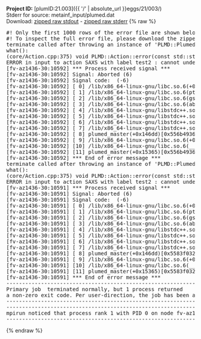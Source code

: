 **Project ID:** [plumID:21.003]({{ '/' | absolute_url }}eggs/21/003/)  
Stderr for source:  metainf_input/plumed.dat   
Download: [zipped raw stdout](plumed.dat.plumed_master.stdout.txt.zip) - [zipped raw stderr](plumed.dat.plumed_master.stderr.txt.zip) 
{% raw %}
<pre>
#! Only the first 1000 rows of the error file are shown below
#! To inspect the full error file, please download the zipped raw stderr file above
terminate called after throwing an instance of 'PLMD::Plumed::ExceptionError'
what():
(core/Action.cpp:375) void PLMD::Action::error(const std::string&) const
ERROR in input to action SAXS with label test2 : cannot understand the following words from the input line : SCALEINT=1680
[fv-az1436-30:10592] *** Process received signal ***
[fv-az1436-30:10592] Signal: Aborted (6)
[fv-az1436-30:10592] Signal code:  (-6)
[fv-az1436-30:10592] [ 0] /lib/x86_64-linux-gnu/libc.so.6(+0x45330)[0x7fc3cc645330]
[fv-az1436-30:10592] [ 1] /lib/x86_64-linux-gnu/libc.so.6(pthread_kill+0x11c)[0x7fc3cc69eb2c]
[fv-az1436-30:10592] [ 2] /lib/x86_64-linux-gnu/libc.so.6(gsignal+0x1e)[0x7fc3cc64527e]
[fv-az1436-30:10592] [ 3] /lib/x86_64-linux-gnu/libc.so.6(abort+0xdf)[0x7fc3cc6288ff]
[fv-az1436-30:10592] [ 4] /lib/x86_64-linux-gnu/libstdc++.so.6(+0xa5ff5)[0x7fc3ccaa5ff5]
[fv-az1436-30:10592] [ 5] /lib/x86_64-linux-gnu/libstdc++.so.6(+0xbb0da)[0x7fc3ccabb0da]
[fv-az1436-30:10592] [ 6] /lib/x86_64-linux-gnu/libstdc++.so.6(_ZSt10unexpectedv+0x0)[0x7fc3ccaa5a55]
[fv-az1436-30:10592] [ 7] /lib/x86_64-linux-gnu/libstdc++.so.6(+0xa5a6f)[0x7fc3ccaa5a6f]
[fv-az1436-30:10592] [ 8] plumed_master(+0x146dd)[0x556b493676dd]
[fv-az1436-30:10592] [ 9] /lib/x86_64-linux-gnu/libc.so.6(+0x2a1ca)[0x7fc3cc62a1ca]
[fv-az1436-30:10592] [10] /lib/x86_64-linux-gnu/libc.so.6(__libc_start_main+0x8b)[0x7fc3cc62a28b]
[fv-az1436-30:10592] [11] plumed_master(+0x15365)[0x556b49368365]
[fv-az1436-30:10592] *** End of error message ***
terminate called after throwing an instance of 'PLMD::Plumed::ExceptionError'
what():
(core/Action.cpp:375) void PLMD::Action::error(const std::string&) const
ERROR in input to action SAXS with label test2 : cannot understand the following words from the input line : SCALEINT=1680
[fv-az1436-30:10591] *** Process received signal ***
[fv-az1436-30:10591] Signal: Aborted (6)
[fv-az1436-30:10591] Signal code:  (-6)
[fv-az1436-30:10591] [ 0] /lib/x86_64-linux-gnu/libc.so.6(+0x45330)[0x7fd481e45330]
[fv-az1436-30:10591] [ 1] /lib/x86_64-linux-gnu/libc.so.6(pthread_kill+0x11c)[0x7fd481e9eb2c]
[fv-az1436-30:10591] [ 2] /lib/x86_64-linux-gnu/libc.so.6(gsignal+0x1e)[0x7fd481e4527e]
[fv-az1436-30:10591] [ 3] /lib/x86_64-linux-gnu/libc.so.6(abort+0xdf)[0x7fd481e288ff]
[fv-az1436-30:10591] [ 4] /lib/x86_64-linux-gnu/libstdc++.so.6(+0xa5ff5)[0x7fd4822a5ff5]
[fv-az1436-30:10591] [ 5] /lib/x86_64-linux-gnu/libstdc++.so.6(+0xbb0da)[0x7fd4822bb0da]
[fv-az1436-30:10591] [ 6] /lib/x86_64-linux-gnu/libstdc++.so.6(_ZSt10unexpectedv+0x0)[0x7fd4822a5a55]
[fv-az1436-30:10591] [ 7] /lib/x86_64-linux-gnu/libstdc++.so.6(+0xa5a6f)[0x7fd4822a5a6f]
[fv-az1436-30:10591] [ 8] plumed_master(+0x146dd)[0x5583f03256dd]
[fv-az1436-30:10591] [ 9] /lib/x86_64-linux-gnu/libc.so.6(+0x2a1ca)[0x7fd481e2a1ca]
[fv-az1436-30:10591] [10] /lib/x86_64-linux-gnu/libc.so.6(__libc_start_main+0x8b)[0x7fd481e2a28b]
[fv-az1436-30:10591] [11] plumed_master(+0x15365)[0x5583f0326365]
[fv-az1436-30:10591] *** End of error message ***
--------------------------------------------------------------------------
Primary job  terminated normally, but 1 process returned
a non-zero exit code. Per user-direction, the job has been aborted.
--------------------------------------------------------------------------
--------------------------------------------------------------------------
mpirun noticed that process rank 1 with PID 0 on node fv-az1436-30 exited on signal 6 (Aborted).
--------------------------------------------------------------------------
</pre>
{% endraw %}

